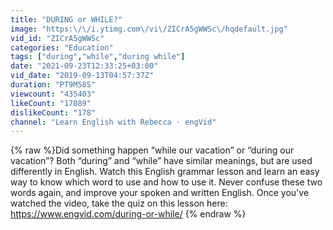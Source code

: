 ```yaml
---
title: "DURING or WHILE?"
image: "https:\/\/i.ytimg.com\/vi\/ZICrA5gWWSc\/hqdefault.jpg"
vid_id: "ZICrA5gWWSc"
categories: "Education"
tags: ["during","while","during while"]
date: "2021-09-23T12:33:25+03:00"
vid_date: "2019-09-13T04:57:37Z"
duration: "PT9M58S"
viewcount: "435403"
likeCount: "17089"
dislikeCount: "178"
channel: "Learn English with Rebecca · engVid"
---
```

{% raw %}Did something happen “while our vacation” or “during our vacation”? Both “during” and “while” have similar meanings, but are used differently in English. Watch this English grammar lesson and learn an easy way to know which word to use and how to use it. Never confuse these two words again, and improve your spoken and written English. Once you've watched the video, take the quiz on this lesson here: <a rel="nofollow" target="blank" href="https://www.engvid.com/during-or-while/">https://www.engvid.com/during-or-while/</a> ‎{% endraw %}
